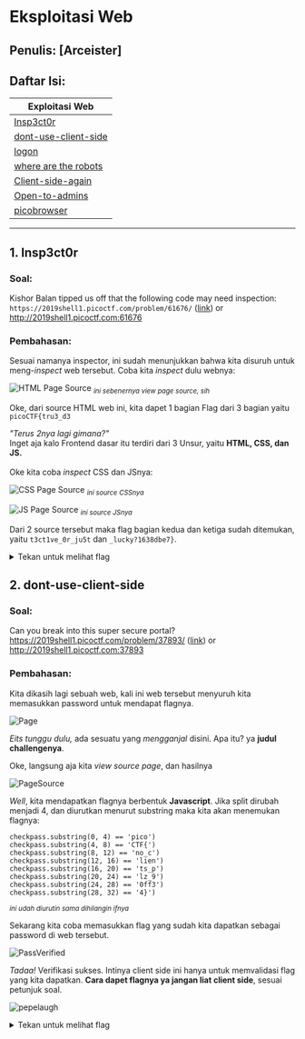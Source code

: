 # Eksploitasi Web

## Penulis: [Arceister]
## Daftar Isi:

| Exploitasi Web |
| ------------- |
| [Insp3ct0r](#1.-insp3ct0r)|
| [dont-use-client-side](#2.-dont-use-client-side)|
| [logon]()|
| [where are the robots]()|
| [Client-side-again]()|
| [Open-to-admins]()|
| [picobrowser]()|

---
## 1. Insp3ct0r

### Soal:

Kishor Balan tipped us off that the following code may need inspection: `https://2019shell1.picoctf.com/problem/61676/` ([link](https://2019shell1.picoctf.com/problem/61676/)) or http://2019shell1.picoctf.com:61676
    
### Pembahasan:

Sesuai namanya inspector, ini sudah menunjukkan bahwa kita disuruh untuk meng-*inspect* web tersebut. Coba kita *inspect* dulu webnya:
<br>

![HTML Page Source](https://lh3.googleusercontent.com/YCzcplTi4Xvts4OeCy1el5T5ylyEMacFqqlRL1ywFigDU8MTzxC4XRMIum60NyqHvh49vU__EHBYT_iFavA5TelIuS4Q4HljzPBQmaT31x8EwQI9kGIBqVjBSKeqFzSEY8tIYF8N2w=w2400)
<sub>*ini sebenernya view page source, sih*</sub>
<br>

Oke, dari source HTML web ini, kita dapet 1 bagian Flag dari 3 bagian yaitu `picoCTF{tru3_d3`

*"Terus 2nya lagi gimana?"*<br>
Inget aja kalo Frontend dasar itu terdiri dari 3 Unsur, yaitu **HTML, CSS, dan JS.**<br> 
<br>Oke kita coba *inspect* CSS dan JSnya:
<br>

![CSS Page Source](https://lh3.googleusercontent.com/pw/ACtC-3eofJ3wwlrkv_yGnzQbc7uU5ZMZhDSsIwQA-OS2iU98804VVnAgiX38EJ2Y46pBRcwttbRGUMvUdcZhMvWKc--wz4IcENC0TWZo6wXufdFtkwsaIhc4d2uYjC-8rYPkGrmQwwTL8Z1cMB6qbH-8dXXT=w1128-h634-no?authuser=0)
<sub>*ini source CSSnya*</sub>

![JS Page Source](https://lh3.googleusercontent.com/pw/ACtC-3dz6eUEPibWSDGp9Iv_LD02eTuCdRP-U4dsoKzKcMAEbsVoG0Zvw11_suBBWUOIJu6Kl2suVy3RA2Bve5EOI31K8i1wwBAuXqjJ2dmOoRDLOmb_p6eyDRS-IuzgorjDeV0TRkLy8TX3c7slh2Q7kr7L=w1128-h634-no?authuser=0)
<sub>*ini source JSnya*</sub><br>

Dari 2 source tersebut maka flag bagian kedua dan ketiga sudah ditemukan, yaitu `t3ct1ve_0r_ju5t` dan `_lucky?1638dbe7}`.

<details><summary>Tekan untuk melihat flag</summary>
```
  picoCTF{tru3_d3t3ct1ve_0r_ju5t_lucky?1638dbe7}
```
</details>


## 2. dont-use-client-side

### Soal:

Can you break into this super secure portal? https://2019shell1.picoctf.com/problem/37893/ ([link](https://2019shell1.picoctf.com/problem/37893/)) or http://2019shell1.picoctf.com:37893

### Pembahasan:

Kita dikasih lagi sebuah web, kali ini web tersebut menyuruh kita memasukkan password untuk mendapat flagnya.<br>

![Page](https://lh3.googleusercontent.com/pw/ACtC-3cIYKQKzsXf8e8XtjgW4ukGewrxlpw1AcH4lFgCD0bbaCbwanKbDT1Qlb2yD5uorvd6IwEineCg23BHpfMK2yTIkFph5mbVaDozikXS7kR-_HSjAVT_d7X5vTeNbr2Srjmc_we3tB037n4L1Ts_gzAb=w1128-h634-no?authuser=0)

*Eits tunggu dulu,* ada sesuatu yang *mengganjal* disini. Apa itu? ya **judul challengenya**.

Oke, langsung aja kita *view source page*, dan hasilnya

![PageSource](https://lh3.googleusercontent.com/pw/ACtC-3d4s5v02oir2znQ85TRYgn2bjjIKauA5ccdw7P0nQjaeobJtE1lZdw3-G88IeAzPgMfI4ZCoODQB13NJGIpIiE1EuRifwt9B21-QNKqhzMXmr-cCRjGsxtY8ixIKa7-OeF2GsB1FG27-7xBK-HP7ZTm=w1128-h634-no?authuser=0)

*Well*, kita mendapatkan flagnya berbentuk **Javascript**. Jika split dirubah menjadi 4, dan diurutkan menurut substring maka kita akan menemukan flagnya:
```
checkpass.substring(0, 4) == 'pico')
checkpass.substring(4, 8) == 'CTF{')
checkpass.substring(8, 12) == 'no_c') 
checkpass.substring(12, 16) == 'lien')
checkpass.substring(16, 20) == 'ts_p')
checkpass.substring(20, 24) == 'lz_9')
checkpass.substring(24, 28) == '0ff3')
checkpass.substring(28, 32) == '4}')
```
<sub>*ini udah diurutin sama dihilangin ifnya*</sub>

Sekarang kita coba memasukkan flag yang sudah kita dapatkan sebagai password di web tersebut.

![PassVerified](https://lh3.googleusercontent.com/pw/ACtC-3cvLaJtKRbZYojfbHnAOpbXFuDeZ9qJI1qlJR8wlABWS7l2Xujw__cxw-EtIDj0xiXnv3TjcJwYBh8vEQVwpdX9IHzUZaU9nkdGww_Tg9o1NBdTtnUf3FaI2mE3g6m155tobanXfSuxn4qYJNGxMq2C=w1128-h634-no?authuser=0)

*Tadaa!* Verifikasi sukses. Intinya client side ini hanya untuk memvalidasi flag yang kita dapatkan. **Cara dapet flagnya ya jangan liat client side**, sesuai petunjuk soal.

![pepelaugh](https://i.kym-cdn.com/photos/images/original/001/460/439/32f.jpg)

<details><summary>Tekan untuk melihat flag</summary>
```
  picoCTF{no_clients_plz_90ff34}
```
</details>

## 